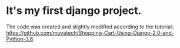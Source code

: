 # It's my first django project.
The code was created and slightly modified according to the tutorial:
https://github.com/muvatech/Shopping-Cart-Using-Django-2.0-and-Python-3.6
